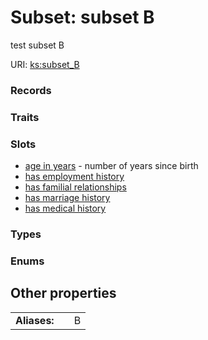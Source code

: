 
# Subset: subset B


test subset B

URI: [ks:subset_B](https://w3id.org/linkml/tests/kitchen_sink/subset_B)


### Records


### Traits


### Slots

 * [age in years](age_in_years.md) - number of years since birth
 * [has employment history](has_employment_history.md)
 * [has familial relationships](has_familial_relationships.md)
 * [has marriage history](has_marriage_history.md)
 * [has medical history](has_medical_history.md)

### Types


### Enums


## Other properties

|  |  |  |
| --- | --- | --- |
| **Aliases:** | | B |

